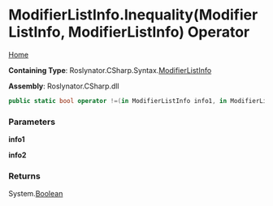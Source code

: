 <a name="_top"></a>

# ModifierListInfo\.Inequality\(ModifierListInfo, ModifierListInfo\) Operator

[Home](../../../../../README.md#_top)

**Containing Type**: Roslynator\.CSharp\.Syntax\.[ModifierListInfo](../README.md#_top)

**Assembly**: Roslynator\.CSharp\.dll

```csharp
public static bool operator !=(in ModifierListInfo info1, in ModifierListInfo info2)
```

### Parameters

**info1**

**info2**

### Returns

System\.[Boolean](https://docs.microsoft.com/en-us/dotnet/api/system.boolean)

